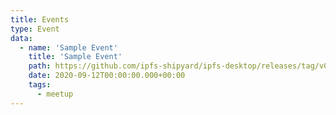 ```yaml
---
title: Events
type: Event
data:
  - name: 'Sample Event'
    title: 'Sample Event'
    path: https://github.com/ipfs-shipyard/ipfs-desktop/releases/tag/v0.13.2
    date: 2020-09-12T00:00:00.000+00:00
    tags:
      - meetup
---
```

